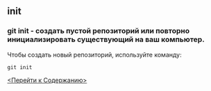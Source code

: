 ## init

### **git init** - создать пустой репозиторий или повторно инициализировать существующий на ваш компьютер.


Чтобы создать новый репозиторий, используйте команду:
```bash=
git init
```
[<Перейти к Содержанию>](./readme.md)